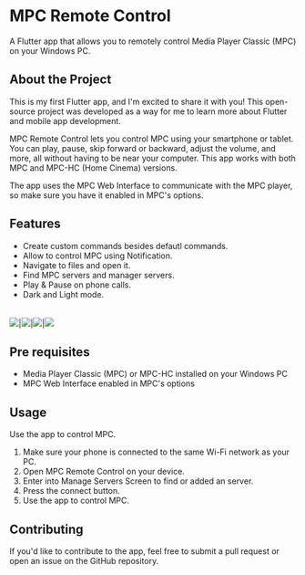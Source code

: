 # MPC Remote Control

A Flutter app that allows you to remotely control Media Player Classic (MPC) on your Windows PC.


## About the Project
This is my first Flutter app, and I'm excited to share it with you! This open-source project was developed as a way for me to learn more about Flutter and mobile app development.

MPC Remote Control lets you control MPC using your smartphone or tablet. You can play, pause, skip forward or backward, adjust the volume, and more, all without having to be near your computer. This app works with both MPC and MPC-HC (Home Cinema) versions.

The app uses the MPC Web Interface to communicate with the MPC player, so make sure you have it enabled in MPC's options.

## Features
- Create custom commands besides defautl commands.
- Allow to control MPC using Notification.
- Navigate to files and open it.
- Find MPC servers and manager servers.
- Play & Pause on phone calls.
- Dark and Light mode.

|       |       |
|:------|------:|

![](https://user-images.githubusercontent.com/74125222/236628403-759205dc-0a06-4fce-8fa8-6eb2a280bc18.png)|![](https://user-images.githubusercontent.com/74125222/236628419-58108ac1-473c-4ba7-9261-875f3d8ca2b6.gif)|![](https://user-images.githubusercontent.com/74125222/236628466-53358427-9ae1-4101-89db-b9a65754b6eb.png)|![](https://user-images.githubusercontent.com/74125222/236628499-7af30f3f-d11e-436d-bf3d-a88ecd270594.gif)



## Pre requisites
- Media Player Classic (MPC) or MPC-HC installed on your Windows PC
- MPC Web Interface enabled in MPC's options


## Usage
Use the app to control MPC.
1. Make sure your phone is connected to the same Wi-Fi network as your PC.
2. Open MPC Remote Control on your device.
3. Enter into Manage Servers Screen to find or added an server.
4. Press the connect button.
5. Use the app to control MPC.



## Contributing
If you'd like to contribute to the app, feel free to submit a pull request or open an issue on the GitHub repository.
